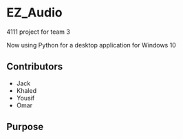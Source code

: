 # EZ_Audio
4111 project for team 3

Now using Python for a desktop application for Windows 10

<h2> Contributors </h2>

* Jack
* Khaled
* Yousif
* Omar

<h2> Purpose </h2>


<h3> </h3>
